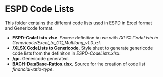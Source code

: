 # ESPD Code Lists
This folder contains the different code lists used in ESPD in Excel format and Genericode format.

* **ESPD-CodeLists.xlsx.** Source definition to use with _/XLSX CodeLists to Genericode/Excel_to_GC_Multilang_v1.0.xsl_.
* **/XLSX CodeLists to Genericode.** Style sheet to generate genericode code lists from the definition in _ESPD-CodeLists.xlsx_.
* **/gc.** Genericode generated. 
* **BACH-DataBase-Ratios.xlsx.** Source for the creation of code list _financial-ratio-type_.

